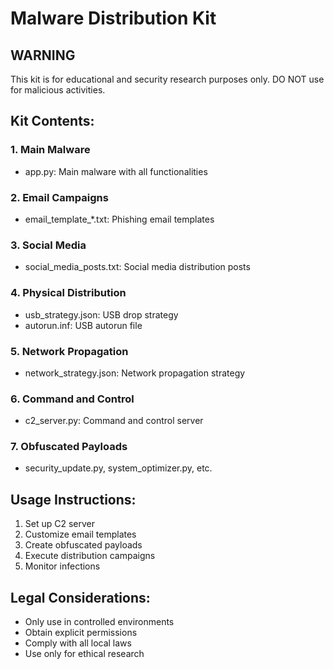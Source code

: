 
# Malware Distribution Kit

## WARNING
This kit is for educational and security research purposes only.
DO NOT use for malicious activities.

## Kit Contents:

### 1. Main Malware
- app.py: Main malware with all functionalities

### 2. Email Campaigns
- email_template_*.txt: Phishing email templates

### 3. Social Media
- social_media_posts.txt: Social media distribution posts

### 4. Physical Distribution
- usb_strategy.json: USB drop strategy
- autorun.inf: USB autorun file

### 5. Network Propagation
- network_strategy.json: Network propagation strategy

### 6. Command and Control
- c2_server.py: Command and control server

### 7. Obfuscated Payloads
- security_update.py, system_optimizer.py, etc.

## Usage Instructions:

1. Set up C2 server
2. Customize email templates
3. Create obfuscated payloads
4. Execute distribution campaigns
5. Monitor infections

## Legal Considerations:
- Only use in controlled environments
- Obtain explicit permissions
- Comply with all local laws
- Use only for ethical research
        